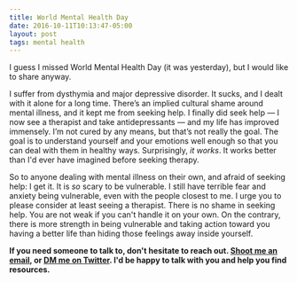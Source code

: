 ```yaml
---
title: World Mental Health Day
date: 2016-10-11T10:13:47-05:00
layout: post
tags: mental health
---
```


I guess I missed World Mental Health Day (it was yesterday), but I would like to share anyway.

I suffer from dysthymia and major depressive disorder. It sucks, and I dealt with it alone for a long time. There’s an implied cultural shame around mental illness, and it kept me from seeking help. I finally did seek help — I now see a therapist and take antidepressants — and my life has improved immensely. I’m not cured by any means, but that’s not really the goal. The goal is to understand yourself and your emotions well enough so that you can deal with them in healthy ways. Surprisingly, *it works*. It works better than I'd ever have imagined before seeking therapy.

So to anyone dealing with mental illness on their own, and afraid of seeking help: I get it. It is *so* scary to be vulnerable. I still have terrible fear and anxiety being vulnerable, even with the people closest to me. I urge you to please consider at least seeing a therapist. There is no shame in seeking help. You are not weak if you can't handle it on your own. On the contrary, there is more strength in being vulnerable and taking action toward you having a better life than hiding those feelings away inside yourself.

**If you need someone to talk to, don't hesitate to reach out. [Shoot me an email](mailto:hello@hisaac.net?subject=Re%3A%20World%20Mental%20Health%20Day), or [DM me on Twitter](http://twitter.com/hisaac). I'd be happy to talk with you and help you find resources.**
